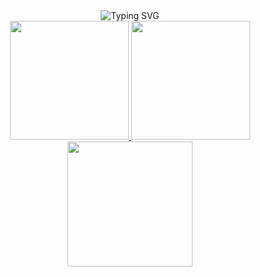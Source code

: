 <div align="center">
  <img src="https://readme-typing-svg.herokuapp.com?font=Open+Sans&weight=800&size=40&pause=1000&color=D83A7C&center=true&vCenter=true&random=false&width=435&lines=Hello+World+!!" alt="Typing SVG" />
</div>

<div align="center">
<a href="https://github.com/laksa-ajaa">
  <img height="190em" src="https://github-readme-stats.vercel.app/api?username=laksa-ajaa&show_icons=true&theme=radical&hide_border=true"/>
  <img height="190em"  src="https://github-readme-stats.vercel.app/api/top-langs/?username=laksa-ajaa&layout=donut&theme=radical&hide_border=true"/>
</a>
</div>

<div align="center">
<a href="https://github.com/laksa-ajaa">
<img height="200em" src="https://github-readme-streak-stats.herokuapp.com/?user=laksa-ajaa&theme=radical&hide_border=true"/>
</a>
</div>
